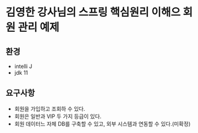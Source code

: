 # 김영한 강사님의 스프링 핵심원리 이해으 회원 관리 예제
## 환경
* intelli J
* jdk 11

## 요구사항
* 회원을 가입하고 조회하 수 있다.
* 회원은 일반과 VIP 두 가지 등급이 있다.
* 회원 데이터느 자체 DB를 구축할 수 있고, 외부 시스템과 연동할 수 있다.(미확정)
